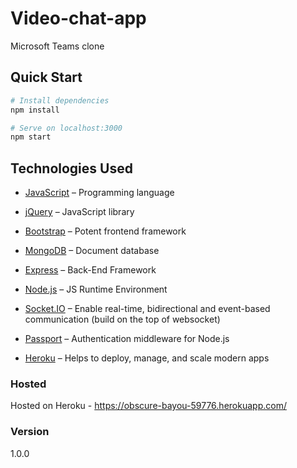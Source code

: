 # Video-chat-app
Microsoft Teams clone

## Quick Start

```bash
# Install dependencies
npm install

# Serve on localhost:3000
npm start


```

## Technologies Used

- [JavaScript](https://www.w3schools.com/js/)  –  Programming language

- [jQuery](https://jquery.com/)  –  JavaScript library

- [Bootstrap](https://getbootstrap.com/)  – Potent frontend framework

- [MongoDB](https://www.mongodb.com/)  – Document database

- [Express](https://expressjs.com/)  –  Back-End Framework

- [Node.js](https://nodejs.org/en/) – JS Runtime Environment

- [Socket.IO](https://socket.io/)  – Enable real-time, bidirectional and event-based communication (build on the top of websocket)

- [Passport](http://www.passportjs.org/packages/passport-google-oauth20/) – Authentication middleware for Node.js

- [Heroku](https://www.heroku.com/) – Helps to deploy, manage, and scale modern apps

### Hosted

Hosted on Heroku - https://obscure-bayou-59776.herokuapp.com/

### Version
1.0.0



